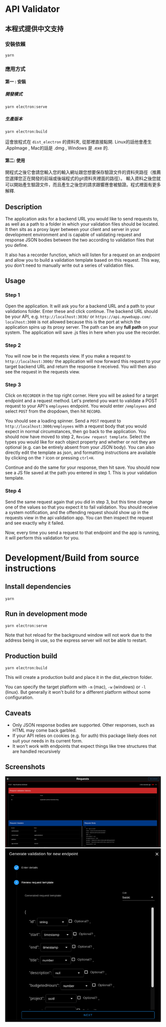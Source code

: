 # API Validator

## 本程式提供中文支持

### 安裝依賴

```bash
yarn
```

### 應用方式

#### 第一 : 安裝

##### 開發模式

```bash
yarn electron:serve
```

##### 生產版本
```bash
yarn electron:build
```

這會放程式在 `dist_electron` 的資料夾, 從那裡直接點開. Linux的話他會產生 .AppImage , Mac的話是 .dmg , Windows 是 .exe 的.

#### 第二: 使用

開程式之後它會請您輸入您的輸入網址跟您想要保存驗證文件的資料夾路徑（推薦您選擇您正在開發的前端或後端程式的git資料夾裡面的路徑）。 輸入資料之後您就可以開始產生驗證文件，而且產生之後您的請求跟響應會被驗證。程式裡面有更多解釋.

## Description

The application asks for a backend URL you would like to send requests to, as well as a path to a folder in which your validation files should be located. It then sits as a proxy layer between your client and server in your development environment and is capable of validating request and response JSON bodies between the two according to validation files that you define.

It also has a recorder function, which will listen for a request on an endpoint and allow you to build a validation template based on this request. This way, you don't need to manually write out a series of validation files.

## Usage

### Step 1

Open the application. It will ask you for a backend URL and a path to your validations folder. Enter these and click continue. The backend URL should be your API, e.g. `http://localhost:3030/` or `https://api.mywebapp.com/`. `localhost:3000` is not allowed because this is the port at which the application spins up its proxy server. The path can be any **full path** on your system. The application will save .js files in here when you use the recorder.

### Step 2

You will now be in the requests view. If you make a request to `http://localhost:3000/` the application will now forward this request to your target backend URL and return the response it received. You will then also see the request in the requests view.

### Step 3

Click on `RECORDER` in the top right corner. Here you will be asked for a target endpoint and a request method. Let's pretend you want to validate a POST request to your API's `employees` endpoint. You would enter `/employees` and select `POST` from the dropdown, then hit `RECORD`.

You should see a loading spinner. Send a `POST` request to `http://localhost:3000/employees` with a request body that you would expect in normal circumstances, then go back to the application. You should now have moved to step 2,  `Review request template`. Select the types you would like for each object property and whether or not they are optional (e.g. can be entirely absent from your JSON body). You can also directly edit the template as json, and formatting instructions are available by clicking on the `?` icon or pressing `ctrl+H`.

Continue and do the same for your response, then hit save. You should now see a JS file saved at the path you entered in step 1. This is your validation template.

### Step 4

Send the same request again that you did in step 3, but this time change one of the values so that you expect it to fail validation. You should receive a system notification, and the offending request should show up in the requests view in the api validation app. You can then inspect the request and see exactly why it failed.

Now, every time you send a request to that endpoint and the app is running, it will perform this validation for you.

# Development/Build from source instructions

## Install dependencies
```
yarn
```

## Run in development mode
```
yarn electron:serve
```

Note that hot reload for the background window will not work due to the address being in use, so the express server will not be able to restart.

## Production build
```
yarn electron:build
```
This will create a production build and place it in the dist_electron folder.

You can specify the target platform with `-m` (mac), `-w` (windows) or `-l` (linux). But generally it won't build for a different platform without some configuration.

## Caveats

* Only JSON response bodies are supported. Other responses, such as HTML may come back garbled.
* If your API relies on cookies (e.g. for auth) this package likely does not suit your needs in its current form.
* It won't work with endpoints that expect things like tree structures that are handled recursively

## Screenshots


![](https://github.com/cooperfrench95/api-validation-proxy/blob/master/DemoScreenshot1.png)
![](https://github.com/cooperfrench95/api-validation-proxy/blob/master/DemoScreenshot2.png)
